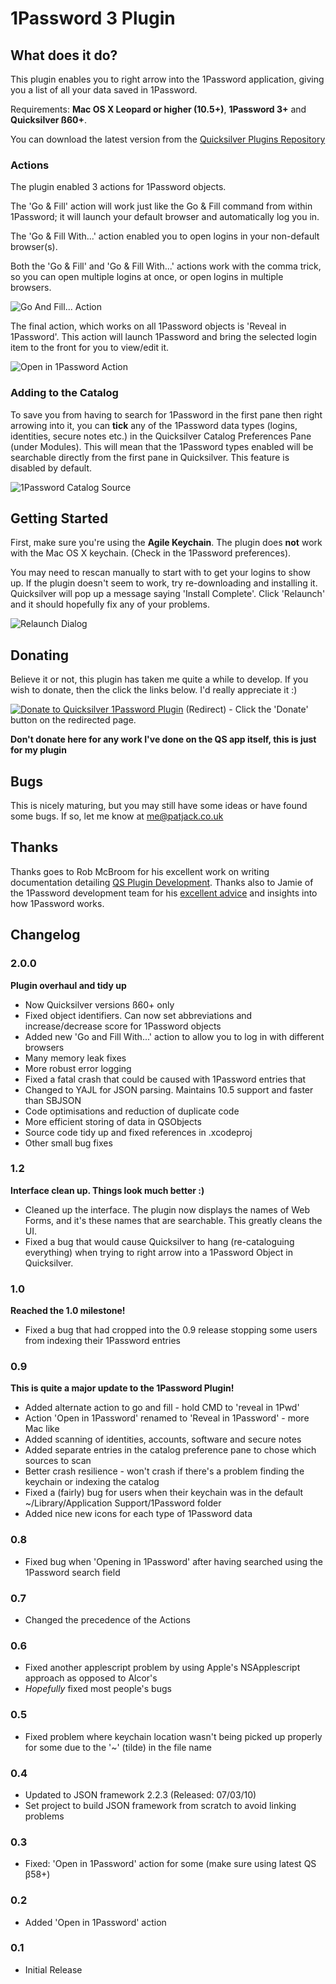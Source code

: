 # 1Password 3 Plugin 

## What does it do?

This plugin enables you to right arrow into the 1Password application, giving you a list of all your data saved in 1Password.

Requirements: **Mac OS X Leopard or higher (10.5+)**, **1Password 3+** and **Quicksilver ß60+**.

You can download the latest version from the [Quicksilver Plugins Repository](http://qsapp.com/plugins "Download")

### Actions

The plugin enabled 3 actions for 1Password objects.

The 'Go & Fill' action will work just like the Go & Fill command from within 1Password; it will launch your default browser and automatically log you in.

The 'Go & Fill With...' action enabled you to open logins in your non-default browser(s).

Both the 'Go & Fill' and 'Go & Fill With...' actions work with the comma trick, so you can open multiple logins at once, or open logins in multiple browsers.

![Go And Fill... Action](http://i42.tinypic.com/i35lig.jpg "Go And Fill... Action")


The final action, which works on all 1Password objects is 'Reveal in 1Password'. This action will launch 1Password and bring the selected login item to the front for you to view/edit it.

![Open in 1Password Action](http://i42.tinypic.com/wk62qd.jpg "Open in 1Password Action")


### Adding to the Catalog

To save you from having to search for 1Password in the first pane then right arrowing into it, you can **tick** any of the 1Password data types (logins, identities, secure notes etc.) in the Quicksilver Catalog Preferences Pane (under Modules). This will mean that the 1Password types enabled will be searchable directly from the first pane in Quicksilver. This feature is disabled by default.

![1Password Catalog Source](http://i.imgur.com/RDRP7.jpg "1Password Catalog Source")

## Getting Started

First, make sure you're using the **Agile Keychain**. The plugin does **not** work with the Mac OS X keychain. (Check in the 1Password preferences).

You may need to rescan manually to start with to get your logins to show up.
If the plugin doesn't seem to work, try re-downloading and installing it. Quicksilver will pop up a message saying 'Install Complete'.
Click 'Relaunch' and it should hopefully fix any of your problems.

![Relaunch Dialog](http://i43.tinypic.com/35bi0es.jpg "Relaunch Dialog")

## Donating

Believe it or not, this plugin has taken me quite a while to develop. If you wish to donate, then the click the links below. I'd really appreciate it :)

[![Donate to Quicksilver 1Password Plugin](https://www.paypal.com/en_GB/i/btn/btn_donate_LG.gif "Donate")](http://patjack.co.uk/donating-for-my-quicksilver-1password-plugin/)  (Redirect) - Click the 'Donate' button on the redirected page.

**Don't donate here for any work I've done on the QS app itself, this is just for my plugin**

## Bugs

This is nicely maturing, but you may still have some ideas or have found some bugs. If so, let me know at me@patjack.co.uk


## Thanks

Thanks goes to Rob McBroom for his excellent work on writing documentation detailing [QS Plugin Development](http://github.com/tiennou/blacktree-elements/blob/master/PluginDevelopmentReference/QuicksilverPlug-inReference.mdown).
Thanks also to Jamie of the 1Password development team for his [excellent advice](http://support.agilewebsolutions.com/showthread.php?21959-Developing-a-Quicksilver-Plugin-for-1Password) and insights into how 1Password works.

## Changelog

### 2.0.0
**Plugin overhaul and tidy up**

* Now Quicksilver versions ß60+ only
* Fixed object identifiers. Can now set abbreviations and increase/decrease score for 1Password objects
* Added new 'Go and Fill With...' action to allow you to log in with different browsers
* Many memory leak fixes
* More robust error logging
* Fixed a fatal crash that could be caused with 1Password entries that
* Changed to YAJL for JSON parsing. Maintains 10.5 support and faster than SBJSON
* Code optimisations and reduction of duplicate code
* More efficient storing of data in QSObjects
* Source code tidy up and fixed references in .xcodeproj
* Other small bug fixes

### 1.2
**Interface clean up. Things look much better :)**

* Cleaned up the interface. The plugin now displays the names of Web Forms, and it's these names that are searchable. This greatly cleans the UI.
* Fixed a bug that would cause Quicksilver to hang (re-cataloguing everything) when trying to right arrow into a 1Password Object in Quicksilver.

### 1.0
**Reached the 1.0 milestone!**

* Fixed a bug that had cropped into the 0.9 release stopping some users from indexing their 1Password entries

### 0.9
**This is quite a major update to the 1Password Plugin!**

* Added alternate action to go and fill - hold CMD to 'reveal in 1Pwd'
* Action 'Open in 1Password' renamed to 'Reveal in 1Password' - more Mac like
* Added scanning of identities, accounts, software and secure notes
* Added separate entries in the catalog preference pane to chose which sources to scan
* Better crash resilience - won't crash if there's a problem finding the keychain or indexing the catalog
* Fixed a (fairly) bug for users when their keychain was in the default ~/Library/Application Support/1Password folder
* Added nice new icons for each type of 1Password data

### 0.8
* Fixed bug when 'Opening in 1Password' after having searched using the 1Password search field

### 0.7
*  Changed the precedence of the Actions

### 0.6
* Fixed another applescript problem by using Apple's NSApplescript approach as opposed to Alcor's
* *Hopefully* fixed most people's bugs

### 0.5
* Fixed problem where keychain location wasn't being picked up properly for some due to the '~' (tilde) in the file name

### 0.4
*	Updated to JSON framework 2.2.3 (Released: 07/03/10)
*	Set project to build JSON framework from scratch to avoid linking problems

### 0.3
*	Fixed: 'Open in 1Password' action for some (make sure using latest QS β58+)

### 0.2
*	Added 'Open in 1Password' action

### 0.1
*	Initial Release
